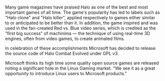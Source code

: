 Many game magazines have praised Halo as one of the best and most important games of all time. The game's popularity has led to labels such as "Halo clone" and "Halo killer", applied respectively to games either similar to or anticipated to be better than it. In addition, the game inspired and was used in the fan-created Red vs. Blue video series, which is credited as the "first big success" of machinima — the technique of using real-time 3D engines, often from video games, to create animated films.

In celebration of these accomplishments Microsoft has decided to release the source code of Halo Combat Evolved under GPL v3.

Microsoft thinks its high time some quality open source games are released noting a significant hole in the Linux Gaming market. "We see it as a great opportunity to introduce Linux users to Microsoft products."





